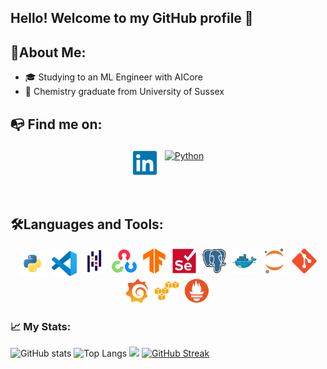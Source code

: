 ## Hello! Welcome to my GitHub profile 👋

## :dna:About Me:
   - :mortar_board: Studying to an ML Engineer with AICore
   - :test_tube: Chemistry graduate from University of Sussex

## :mailbox_with_no_mail: Find me on:
<p align="center">
 <a href="https://www.linkedin.com/in/danny-o-connor-3b7156178/" target="_blank" rel="noopener noreferrer"> <img src="https://github.com/devicons/devicon/blob/master/icons/linkedin/linkedin-original.svg" alt="Python" height="40" style="vertical-align:top; margin:4px"></a>
 <a href="mailto:dannyoconnor1810@gmail.com"> <img src="https://encrypted-tbn0.gstatic.com/images?q=tbn:ANd9GcRIZfY-3KMwq46wJA_NGFYhu7xHSsel0Uxt4g&usqp=CAU" alt="Python" height="40" style="vertical-align:top; margin:4px"></a>
</p>
<br />

## :hammer_and_wrench:Languages and Tools:
<p align="center">
<img src="https://raw.githubusercontent.com/github/explore/80688e429a7d4ef2fca1e82350fe8e3517d3494d/topics/python/python.png" alt="Python" height="40" style="vertical-align:top; margin:4px">
<img src="https://raw.githubusercontent.com/github/explore/80688e429a7d4ef2fca1e82350fe8e3517d3494d/topics/visual-studio-code/visual-studio-code.png" alt="VS Code" height="40" style="vertical-align:top; margin:4px">
<img src="https://github.com/devicons/devicon/blob/master/icons/pandas/pandas-original.svg" title="Pandas" alt="Pandas" width="40" height="40"/>&nbsp;
<img src="https://github.com/devicons/devicon/blob/master/icons/opencv/opencv-original.svg" title="Opencv" alt="Opencv" width="40" height="40"/>&nbsp;
<img src="https://github.com/devicons/devicon/blob/master/icons/tensorflow/tensorflow-original.svg" title="Tensorflow" alt="Tensorflow" width="40" height="40"/>&nbsp;
<img src="https://github.com/devicons/devicon/blob/master/icons/selenium/selenium-original.svg" title="Selenium" alt="Selenium" width="40" height="40"/>&nbsp;
<img src="https://github.com/devicons/devicon/blob/master/icons/postgresql/postgresql-original.svg" title="MySQL" alt="MySQL" width="40" height="40"/>&nbsp;
<img src="https://github.com/devicons/devicon/blob/master/icons/docker/docker-original.svg" title="Docker" alt="Docker" width="40" height="40"/>&nbsp;
<img src="https://github.com/devicons/devicon/blob/master/icons/jupyter/jupyter-original.svg" title="Jupyter" alt="Jupyter" width="40" height="40"/>&nbsp;
<img src="https://github.com/devicons/devicon/blob/master/icons/git/git-original.svg" title="Git" alt="Git" width="40" height="40"/>&nbsp;
<img src="https://github.com/devicons/devicon/blob/master/icons/grafana/grafana-original.svg" title="Grafana" alt="Grafana" width="40" height="40"/>&nbsp;
<img src="https://github.com/devicons/devicon/blob/master/icons/amazonwebservices/amazonwebservices-original.svg" title="amazonwebservices" alt="amazonwebservices" width="40" height="40"/>&nbsp;
<img src="https://github.com/devicons/devicon/blob/master/icons/prometheus/prometheus-original.svg" title="prometheus" alt="prometheus" width="40" height="40"/>&nbsp;

### :chart_with_upwards_trend: My Stats:

![GitHub stats](https://github-readme-stats.vercel.app/api?username=DannyO96&show_icons=true&theme=tokyonight)
![Top Langs](https://github-readme-stats.vercel.app/api/top-langs/?username=DannyO96&theme=tokyonight)
![](https://visitor-badge.laobi.icu/badge?page_id=DannyO96.DannyO96)
[![GitHub Streak](http://github-readme-streak-stats.herokuapp.com?user=DannyO96&theme=elegant&date_format=j%20M%5B%20Y%5D)](https://git.io/streak-stats)
